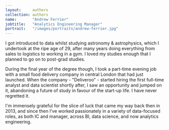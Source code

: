 ```yaml
---
layout:     authors
collection: authors
name:       "Andrew Ferrier"
jobtitle:   "Analytics Engineering Manager"
portrait:   "/images/portraits/andrew-ferrier.jpg"
---
```


I got introduced to data whilst studying astronomy & astrophysics, which I undertook at the ripe age of 29, after many years doing everything from sales to logistics to working in a gym. I loved my studies enough that I planned to go on to post-grad studies.

During the final year of the degree though, I took a part-time evening job with a small food delivery company in central London that had just launched. When the company - "Deliveroo" - started hiring the first full-time analyst and data scientist shortly after, I saw an opportunity and jumped on it, abandoning a future of study in favour of the start-up life. I have never regretted it.

I'm immensely grateful for the slice of luck that came my way back then in 2013, and since then I've worked passionately in a variety of data-focused roles, as both IC and manager, across BI, data science, and now analytics engineering.
